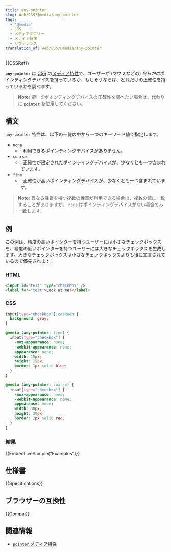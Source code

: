 ```yaml
---
title: any-pointer
slug: Web/CSS/@media/any-pointer
tags:
  - '@media'
  - CSS
  - メディアクエリー
  - メディア特性
  - リファレンス
translation_of: Web/CSS/@media/any-pointer
---
```

{{CSSRef}}

**`any-pointer`** は [CSS](/ja/docs/Web/CSS) の[メディア特性](/ja/docs/Web/CSS/@media#メディア特性)で、ユーザーが (マウスなどの) *何らかの*ポインティングデバイスを持っているか、もしそうならば、どれだけの正確性を持っているかを調べます。

> **Note:** *第一の*ポインティングデバイスの正確性を調べたい場合は、代わりに [`pointer`](/ja/docs/Web/CSS/@media/pointer) を使用してください。

## 構文

`any-pointer` 特性は、以下の一覧の中から一つのキーワード値で指定します。

- `none`
  - : 利用できるポインティングデバイスがありません。
- `coarse`
  - : 正確性が限定されたポインティングデバイスが、少なくとも一つ含まれています。
- `fine`
  - : 正確性が高いポインティングデバイスが、少なくとも一つ含まれています。

> **Note:** 異なる性質を持つ複数の機器が利用できる場合は、複数の値に一致することがありますが、 `none` はポインティングデバイスがない場合のみ一致します。

## 例

この例は、精度の高いポインターを持つユーザーには小さなチェックボックスを、精度の低いポインターを持つユーザーには大きなチェックボックスを生成します。大きなチェックボックスは小さなチェックボックスよりも後に宣言されているので優先されます。

### HTML

```html
<input id="test" type="checkbox" />
<label for="test">Look at me!</label>
```

### CSS

```css
input[type="checkbox"]:checked {
  background: gray;
}

@media (any-pointer: fine) {
  input[type="checkbox"] {
    -moz-appearance: none;
    -webkit-appearance: none;
    appearance: none;
    width: 15px;
    height: 15px;
    border: 1px solid blue;
  }
}

@media (any-pointer: coarse) {
  input[type="checkbox"] {
    -moz-appearance: none;
    -webkit-appearance: none;
    appearance: none;
    width: 30px;
    height: 30px;
    border: 2px solid red;
  }
}
```

### 結果

{{EmbedLiveSample("Examples")}}

## 仕様書

{{Specifications}}

## ブラウザーの互換性

{{Compat}}

## 関連情報

- [`pointer` メディア特性](/ja/docs/Web/CSS/@media/pointer)
